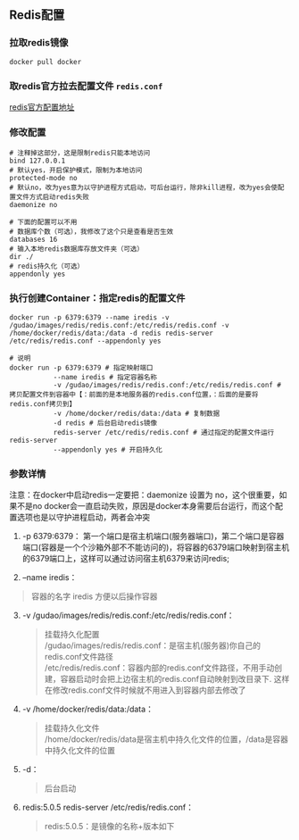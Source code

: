 ## Redis配置

### 拉取redis镜像
```shell
docker pull docker
```

### 取redis官方拉去配置文件 `redis.conf`
[redis官方配置地址](http://download.redis.io/redis-stable/redis.conf)

### 修改配置
```shell
# 注释掉这部分，这是限制redis只能本地访问
bind 127.0.0.1
# 默认yes，开启保护模式，限制为本地访问
protected-mode no
# 默认no，改为yes意为以守护进程方式启动，可后台运行，除非kill进程，改为yes会使配置文件方式启动redis失败
daemonize no

# 下面的配置可以不用
# 数据库个数（可选），我修改了这个只是查看是否生效
databases 16 
# 输入本地redis数据库存放文件夹（可选）
dir ./
# redis持久化（可选）
appendonly yes
```

### 执行创建Container：指定redis的配置文件
```shell
docker run -p 6379:6379 --name iredis -v /gudao/images/redis/redis.conf:/etc/redis/redis.conf -v /home/docker/redis/data:/data -d redis redis-server /etc/redis/redis.conf --appendonly yes

# 说明
docker run -p 6379:6379 # 指定映射端口
           --name iredis # 指定容器名称
           -v /gudao/images/redis/redis.conf:/etc/redis/redis.conf # 拷贝配置文件到容器中【：前面的是本地服务器的redis.conf位置，：后面的是要将redis.conf拷贝到】
           -v /home/docker/redis/data:/data # 复制数据
           -d redis # 后台启动redis镜像
           redis-server /etc/redis/redis.conf # 通过指定的配置文件运行redis-server
           --appendonly yes # 开启持久化
```

### 参数详情
注意：在docker中启动redis一定要把：daemonize 设置为 no，这个很重要，如果不是no docker会一直启动失败，原因是docker本身需要后台运行，而这个配置选项也是以守护进程启动，两者会冲突

1. -p 6379:6379：
第一个端口是宿主机端口(服务器端口)，第二个端口是容器端口(容器是一个个沙箱外部不不能访问的)，将容器的6379端口映射到宿主机的6379端口上，这样可以通过访问宿主机6379来访问redis;

2. –name iredis：
> 容器的名字 iredis 方便以后操作容器

3. -v /gudao/images/redis/redis.conf:/etc/redis/redis.conf：
    > 挂载持久化配置<br>
    > /gudao/images/redis/redis.conf：是宿主机(服务器)你自己的redis.conf文件路径<br>
    > /etc/redis/redis.conf：容器内部的redis.conf文件路径，不用手动创建，容器启动时会把上边宿主机的redis.conf自动映射到改目录下. 这样在修改redis.conf文件时候就不用进入到容器内部去修改了

4. -v /home/docker/redis/data:/data：
    > 挂载持久化文件<br>
    > /home/docker/redis/data是宿主机中持久化文件的位置，/data是容器中持久化文件的位置

5. -d：
    > 后台启动

6. redis:5.0.5 redis-server /etc/redis/redis.conf：
    > redis:5.0.5：是镜像的名称+版本如下
